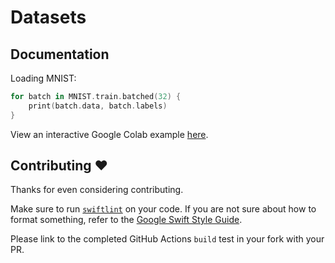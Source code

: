 # Datasets

## Documentation

Loading MNIST:

```swift
for batch in MNIST.train.batched(32) {
    print(batch.data, batch.labels)
}
```
View an interactive Google Colab example [here](https://colab.research.google.com/github/s5tf-team/examples/blob/master/Iris_Classification_S5TF.ipynb).

## Contributing ❤️
Thanks for even considering contributing.

Make sure to run [`swiftlint`](https://github.com/realm/SwiftLint) on your code. If you are not sure about how to format something, refer to the [Google Swift Style Guide](https://google.github.io/swift/).

Please link to the completed GitHub Actions `build` test in your fork with your PR.
